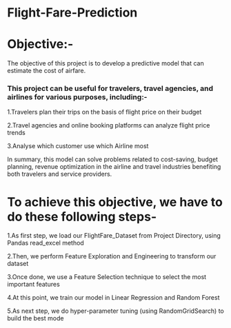# Flight-Fare-Prediction

# Objective:-
The objective of this project is to develop a predictive model that can estimate the cost of airfare.

### This project can be useful for travelers, travel agencies, and airlines for various purposes, including:-

1.Travelers plan their trips on the basis of flight price on their budget

2.Travel agencies and online booking platforms can analyze flight price trends

3.Analyse which customer use which Airline most

In summary, this model can solve problems related to cost-saving, budget planning, revenue optimization
in the airline and travel industries benefiting both travelers and service providers.

# To achieve this objective, we have to do these following steps-

1.As first step, we load our FlightFare_Dataset from Project Directory, using Pandas read_excel method

2.Then, we perform Feature Exploration and Engineering to transform our dataset

3.Once done, we use a Feature Selection technique to select the most important features

4.At this point, we train our model in Linear Regression and Random Forest

5.As next step, we do hyper-parameter tuning (using RandomGridSearch) to build the best mode
